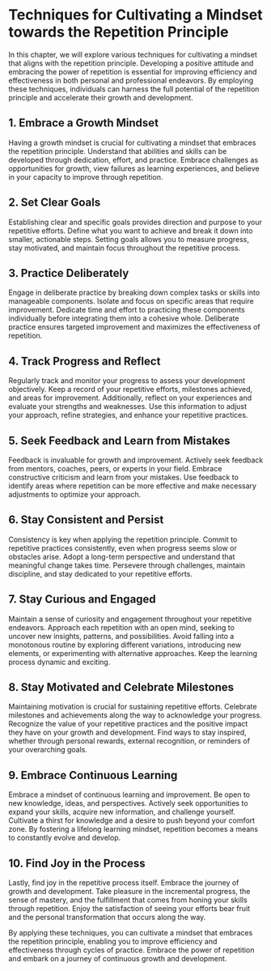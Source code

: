 Techniques for Cultivating a Mindset towards the Repetition Principle
================================================================================

In this chapter, we will explore various techniques for cultivating a mindset that aligns with the repetition principle. Developing a positive attitude and embracing the power of repetition is essential for improving efficiency and effectiveness in both personal and professional endeavors. By employing these techniques, individuals can harness the full potential of the repetition principle and accelerate their growth and development.

**1. Embrace a Growth Mindset**
-------------------------------

Having a growth mindset is crucial for cultivating a mindset that embraces the repetition principle. Understand that abilities and skills can be developed through dedication, effort, and practice. Embrace challenges as opportunities for growth, view failures as learning experiences, and believe in your capacity to improve through repetition.

**2. Set Clear Goals**
----------------------

Establishing clear and specific goals provides direction and purpose to your repetitive efforts. Define what you want to achieve and break it down into smaller, actionable steps. Setting goals allows you to measure progress, stay motivated, and maintain focus throughout the repetitive process.

**3. Practice Deliberately**
----------------------------

Engage in deliberate practice by breaking down complex tasks or skills into manageable components. Isolate and focus on specific areas that require improvement. Dedicate time and effort to practicing these components individually before integrating them into a cohesive whole. Deliberate practice ensures targeted improvement and maximizes the effectiveness of repetition.

**4. Track Progress and Reflect**
---------------------------------

Regularly track and monitor your progress to assess your development objectively. Keep a record of your repetitive efforts, milestones achieved, and areas for improvement. Additionally, reflect on your experiences and evaluate your strengths and weaknesses. Use this information to adjust your approach, refine strategies, and enhance your repetitive practices.

**5. Seek Feedback and Learn from Mistakes**
--------------------------------------------

Feedback is invaluable for growth and improvement. Actively seek feedback from mentors, coaches, peers, or experts in your field. Embrace constructive criticism and learn from your mistakes. Use feedback to identify areas where repetition can be more effective and make necessary adjustments to optimize your approach.

**6. Stay Consistent and Persist**
----------------------------------

Consistency is key when applying the repetition principle. Commit to repetitive practices consistently, even when progress seems slow or obstacles arise. Adopt a long-term perspective and understand that meaningful change takes time. Persevere through challenges, maintain discipline, and stay dedicated to your repetitive efforts.

**7. Stay Curious and Engaged**
-------------------------------

Maintain a sense of curiosity and engagement throughout your repetitive endeavors. Approach each repetition with an open mind, seeking to uncover new insights, patterns, and possibilities. Avoid falling into a monotonous routine by exploring different variations, introducing new elements, or experimenting with alternative approaches. Keep the learning process dynamic and exciting.

**8. Stay Motivated and Celebrate Milestones**
----------------------------------------------

Maintaining motivation is crucial for sustaining repetitive efforts. Celebrate milestones and achievements along the way to acknowledge your progress. Recognize the value of your repetitive practices and the positive impact they have on your growth and development. Find ways to stay inspired, whether through personal rewards, external recognition, or reminders of your overarching goals.

**9. Embrace Continuous Learning**
----------------------------------

Embrace a mindset of continuous learning and improvement. Be open to new knowledge, ideas, and perspectives. Actively seek opportunities to expand your skills, acquire new information, and challenge yourself. Cultivate a thirst for knowledge and a desire to push beyond your comfort zone. By fostering a lifelong learning mindset, repetition becomes a means to constantly evolve and develop.

**10. Find Joy in the Process**
-------------------------------

Lastly, find joy in the repetitive process itself. Embrace the journey of growth and development. Take pleasure in the incremental progress, the sense of mastery, and the fulfillment that comes from honing your skills through repetition. Enjoy the satisfaction of seeing your efforts bear fruit and the personal transformation that occurs along the way.

By applying these techniques, you can cultivate a mindset that embraces the repetition principle, enabling you to improve efficiency and effectiveness through cycles of practice. Embrace the power of repetition and embark on a journey of continuous growth and development.
